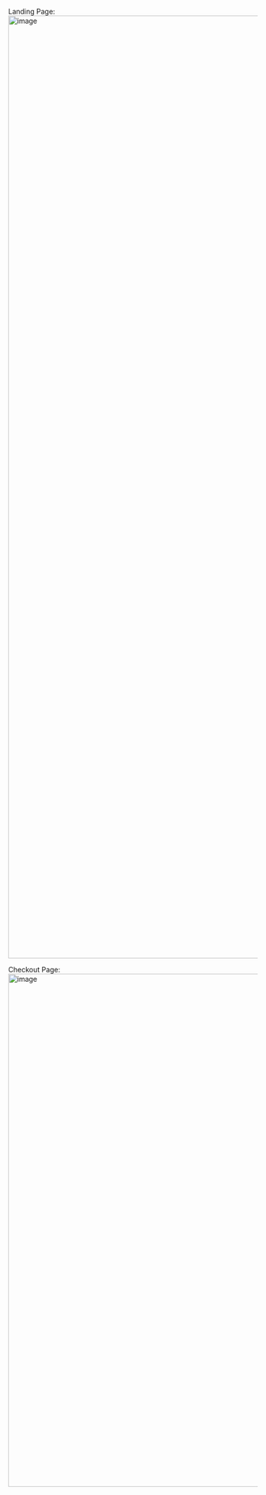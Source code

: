 Landing Page:
<img width="1902" alt="image" src="https://github.com/shotapailodze/Ecom/assets/55694002/0e078a02-5807-48c4-a82b-3c1a8d4b1641">

Checkout Page: 
<img width="1035" alt="image" src="https://github.com/shotapailodze/Ecom/assets/55694002/ba8d411e-a4ef-4b94-9456-e9b85264757f">
